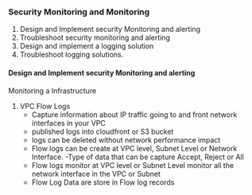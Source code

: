 ### Security Monitoring and Monitoring

1. Design and Implement security Monitoring and alerting
2. Troubleshoot security monitoring and alerting
3. Design and implement a logging solution
4. Troubleshoot logging solutions.


#### Design and Implement security Monitoring and alerting

Monitoring a Infrastructure 

1. VPC Flow Logs
    - Capture information about IP traffic going to and front network interfaces in your VPC
    - published logs into cloudfront or S3 bucket
    - logs can be deleted without network performance impact
    - Flow logs can be create at VPC level, Subnet Level or Network Interface.
    -Type of data that can be capture Accept, Reject or All
    - Flow logs monitor at VPC level or Subnet Level monitor all the network interface in the VPC or Subnet
    - Flow Log Data are store in Flow log records